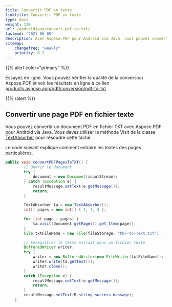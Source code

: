 ```yaml
---
title: Convertir PDF en texte 
linktitle: Convertir PDF en texte
type: docs
weight: 120
url: /androidjava/convert-pdf-to-txt/
lastmod: "2021-06-05"
description: Avec Aspose.PDF pour Android via Java, vous pouvez convertir un document PDF entier en un fichier texte ou convertir uniquement une page PDF en un fichier texte.
sitemap:
    changefreq: "weekly"
    priority: 0.7
---
```


{{% alert color="primary" %}} 

Essayez en ligne. Vous pouvez vérifier la qualité de la conversion Aspose.PDF et voir les résultats en ligne à ce lien [products.aspose.app/pdf/conversion/pdf-to-txt](https://products.aspose.app/pdf/conversion/pdf-to-txt)

{{% /alert %}}

## Convertir une page PDF en fichier texte

Vous pouvez convertir un document PDF en fichier TXT avec Aspose.PDF pour Android via Java. Vous devez utiliser la méthode Visit de la classe [TextAbsorber](https://reference.aspose.com/pdf/java/com.aspose.pdf/textabsorber) pour résoudre cette tâche.

Le code suivant explique comment extraire les textes des pages particulières.

```java
public void convertPDFPagesToTXT() {
        // Ouvrir le document
        try {
            document = new Document(inputStream);
        } catch (Exception e) {
            resultMessage.setText(e.getMessage());
            return;
        }

        TextAbsorber ta = new TextAbsorber();
        int[] pages = new int[] { 1, 3, 4 };

        for (int page : pages) {
            ta.visit(document.getPages().get_Item(page));
        }
        File txtFileName = new File(fileStorage, "PDF-to-Text.txt");

        // Enregistrer le texte extrait dans un fichier texte
        BufferedWriter writer;
        try {
            writer = new BufferedWriter(new FileWriter(txtFileName));
            writer.write(ta.getText());
            writer.close();
        }
        catch (Exception e) {
            resultMessage.setText(e.getMessage());
            return;
        }
        resultMessage.setText(R.string.success_message);
    }
```